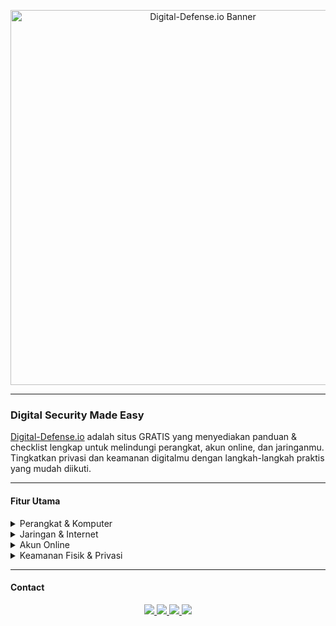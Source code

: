 <!-- Banner -->
<p align="center">
  <img src="https://a.top4top.io/p_352831nwt0.png" alt="Digital-Defense.io Banner" width="600"/>
</p>

---

<h3> <i class="fa fa-lock"></i> Digital Security Made Easy </h3>

[Digital-Defense.io](https://digital-defense.io/) adalah situs GRATIS yang menyediakan panduan & checklist lengkap untuk melindungi perangkat, akun online, dan jaringanmu. Tingkatkan privasi dan keamanan digitalmu dengan langkah-langkah praktis yang mudah diikuti.

---

<h4> <i class="fa fa-book"></i> Fitur Utama </h4>

<details>
<summary> <i class="fa fa-laptop"></i> Perangkat & Komputer </summary>

<i class="fa fa-arrow-right"></i> Panduan amankan PC, laptop, dan perangkat seluler.  
<i class="fa fa-circle-check"></i> Fungsi: Lindungi data pribadi & sistem dari ancaman digital.
</details>

<details>
<summary> <i class="fa fa-globe"></i> Jaringan & Internet </summary>

<i class="fa fa-arrow-right"></i> Tips aman browsing, konfigurasi WiFi, dan VPN.  
<i class="fa fa-circle-check"></i> Fungsi: Menjaga privasi & mencegah penyadapan.
</details>

<details>
<summary> <i class="fa fa-key"></i> Akun Online </summary>

<i class="fa fa-arrow-right"></i> Checklist keamanan akun email, media sosial, dan layanan cloud.  
<i class="fa fa-circle-check"></i> Fungsi: Cegah akses tidak sah & kebocoran data.
</details>

<details>
<summary> <i class="fa fa-shield-alt"></i> Keamanan Fisik & Privasi </summary>

<i class="fa fa-arrow-right"></i> Panduan keamanan rumah, smart devices, dan keamanan manusia.  
<i class="fa fa-circle-check"></i> Fungsi: Perlindungan menyeluruh di dunia digital & fisik.
</details>

---

<h4> <i class="fa fa-phone"></i> Contact </h4>

<p align="center">
  <a href="https://t.me/viaownercyberlinuxid">
    <img src="https://img.shields.io/badge/Owner-@viaownercyberlinuxid-black?style=for-the-badge&logo=telegram&logoColor=white" />
  </a>
  <a href="https://t.me/CyberLinuxID">
    <img src="https://img.shields.io/badge/Grup-CyberLinuxID-black?style=for-the-badge&logo=telegram&logoColor=white" />
  </a>
  <a href="https://github.com/CyberLinux1d">
    <img src="https://img.shields.io/badge/GitHub-CyberLinux1d-black?style=for-the-badge&logo=github&logoColor=white" />
  </a>
  <a href="https://9o1kc.mssg.me/">
    <img src="https://img.shields.io/badge/Link-Lengkap-black?style=for-the-badge&logo=linktree&logoColor=white" />
  </a>
</p>